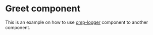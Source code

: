 # Greet component

This is an example on how to use [omp-logger](https://github.com/Tiaansu/omp-logger) component to another component.